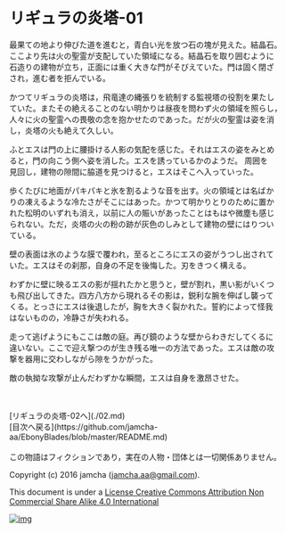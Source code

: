 # リギュラの炎塔-01

最果ての地より伸びた道を進むと，青白い光を放つ石の塊が見えた。結晶石。  
ここより先は火の聖霊が支配していた領域になる。結晶石を取り囲むように  
石造りの建物が立ち，正面には重く大きな門がそびえていた。門は固く閉ざ  
され，進む者を拒んでいる。  

かつてリギュラの炎塔は，飛竜達の縄張りを統制する監視塔の役割を果たし  
ていた。またその絶えることのない明かりは昼夜を問わず火の領域を照らし，  
人々に火の聖霊への畏敬の念を抱かせたのであった。だが火の聖霊は姿を消  
し，炎塔の火も絶えて久しい。  

ふとエスは門の上に腰掛ける人影の気配を感じた。それはエスの姿をみとめ  
ると，門の向こう側へ姿を消した。エスを誘っているかのようだ。 周囲を  
見回し，建物の隙間に脇道を見つけると，エスはそこへ入っていった。  

歩くたびに地面がパキパキと氷を割るような音を出す。火の領域とは名ばか  
りの凍えるような冷たさがそこにはあった。かつて明かりとりのために置か  
れた松明のいずれも消え，以前に人の賑いがあったことはもはや微塵も感じ  
られない。ただ，炎塔の火の粉の跡が灰色のしみとして建物の壁にはりつい  
ている。  

壁の表面は氷のような膜で覆われ，至るところにエスの姿がうつし出されて  
いた。エスはその刹那，自身の不足を後悔した。刃をきつく構える。  

わずかに壁に映るエスの影が揺れたかと思うと，壁が割れ，黒い影がいくつ  
も飛び出してきた。四方八方から現れるその影は，鋭利な腕を伸ばし襲って  
くる。とっさにエスは後退したが，胸を大きく裂かれた。誓約によって怪我  
はないものの，冷静さが失われる。  

走って逃げようにもここは敵の庭。再び鏡のような壁からわきだしてくるに  
違いない。ここで迎え撃つのが生き残る唯一の方法であった。エスは敵の攻  
撃を器用に交わしながら隙をうかがった。  

敵の執拗な攻撃が止んだわずかな瞬間，エスは自身を激昂させた。  

<br>  
<br>  
[リギュラの炎塔-02へ](./02.md)  

<br>  
[目次へ戻る](https://github.com/jamcha-aa/EbonyBlades/blob/master/README.md)  
<br>  
<br>  
この物語はフィクションであり，実在の人物・団体とは一切関係ありません。  

Copyright (c) 2016 jamcha (jamcha.aa@gmail.com).  

This document is under a [License Creative Commons Attribution Non Commercial Share Alike 4.0 International](http://creativecommons.org/licenses/by-nc-sa/4.0/deed)  

[![img](http://i.creativecommons.org/l/by-nc-sa/3.0/80x15.png)](http://creativecommons.org/licenses/by-nc-sa/4.0/deed)
